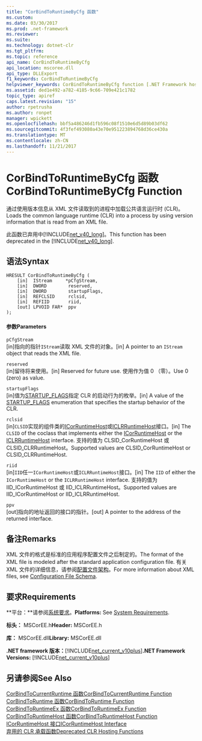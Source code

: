```yaml
---
title: "CorBindToRuntimeByCfg 函数"
ms.custom: 
ms.date: 03/30/2017
ms.prod: .net-framework
ms.reviewer: 
ms.suite: 
ms.technology: dotnet-clr
ms.tgt_pltfrm: 
ms.topic: reference
api_name: CorBindToRuntimeByCfg
api_location: mscoree.dll
api_type: DLLExport
f1_keywords: CorBindToRuntimeByCfg
helpviewer_keywords: CorBindToRuntimeByCfg function [.NET Framework hosting]
ms.assetid: ded1e492-a782-4185-9c66-709e421c1782
topic_type: apiref
caps.latest.revision: "15"
author: rpetrusha
ms.author: ronpet
manager: wpickett
ms.openlocfilehash: bbf5a486246d1fb596c08f1510e6d5d89b03df62
ms.sourcegitcommit: 4f3fef493080a43e70e951223894768d36ce430a
ms.translationtype: MT
ms.contentlocale: zh-CN
ms.lasthandoff: 11/21/2017
---
```

# <a name="corbindtoruntimebycfg-function"></a><span data-ttu-id="2be4d-102">CorBindToRuntimeByCfg 函数</span><span class="sxs-lookup"><span data-stu-id="2be4d-102">CorBindToRuntimeByCfg Function</span></span>
<span data-ttu-id="2be4d-103">通过使用版本信息从 XML 文件读取到的进程中加载公共语言运行时 (CLR)。</span><span class="sxs-lookup"><span data-stu-id="2be4d-103">Loads the common language runtime (CLR) into a process by using version information that is read from an XML file.</span></span>  
  
 <span data-ttu-id="2be4d-104">此函数已弃用中[!INCLUDE[net_v40_long](../../../../includes/net-v40-long-md.md)]。</span><span class="sxs-lookup"><span data-stu-id="2be4d-104">This function has been deprecated in the [!INCLUDE[net_v40_long](../../../../includes/net-v40-long-md.md)].</span></span>  
  
## <a name="syntax"></a><span data-ttu-id="2be4d-105">语法</span><span class="sxs-lookup"><span data-stu-id="2be4d-105">Syntax</span></span>  
  
```  
HRESULT CorBindToRuntimeByCfg (  
    [in]  IStream     *pCfgStream,  
    [in]  DWORD        reserved,  
    [in]  DWORD        startupFlags,  
    [in]  REFCLSID     rclsid,  
    [in]  REFIID       riid,   
    [out] LPVOID FAR*  ppv  
);  
```  
  
#### <a name="parameters"></a><span data-ttu-id="2be4d-106">参数</span><span class="sxs-lookup"><span data-stu-id="2be4d-106">Parameters</span></span>  
 `pCfgStream`  
 <span data-ttu-id="2be4d-107">[in]指向的指针`IStream`读取 XML 文件的对象。</span><span class="sxs-lookup"><span data-stu-id="2be4d-107">[in] A pointer to an `IStream` object that reads the XML file.</span></span>  
  
 `reserved`  
 <span data-ttu-id="2be4d-108">[in]留待将来使用。</span><span class="sxs-lookup"><span data-stu-id="2be4d-108">[in] Reserved for future use.</span></span> <span data-ttu-id="2be4d-109">使用作为值 0 （零）。</span><span class="sxs-lookup"><span data-stu-id="2be4d-109">Use 0 (zero) as value.</span></span>  
  
 `startupFlags`  
 <span data-ttu-id="2be4d-110">[in]值为[STARTUP_FLAGS](../../../../docs/framework/unmanaged-api/hosting/startup-flags-enumeration.md)指定 CLR 的启动行为的枚举。</span><span class="sxs-lookup"><span data-stu-id="2be4d-110">[in] A value of the [STARTUP_FLAGS](../../../../docs/framework/unmanaged-api/hosting/startup-flags-enumeration.md) enumeration that specifies the startup behavior of the CLR.</span></span>  
  
 `rclsid`  
 <span data-ttu-id="2be4d-111">[in]`CLSID`实现的组件类的[ICorRuntimeHost](../../../../docs/framework/unmanaged-api/hosting/icorruntimehost-interface.md)或[ICLRRuntimeHost](../../../../docs/framework/unmanaged-api/hosting/iclrruntimehost-interface.md)接口。</span><span class="sxs-lookup"><span data-stu-id="2be4d-111">[in] The `CLSID` of the coclass that implements either the [ICorRuntimeHost](../../../../docs/framework/unmanaged-api/hosting/icorruntimehost-interface.md) or the [ICLRRuntimeHost](../../../../docs/framework/unmanaged-api/hosting/iclrruntimehost-interface.md) interface.</span></span> <span data-ttu-id="2be4d-112">支持的值为 CLSID_CorRuntimeHost 或 CLSID_CLRRuntimeHost。</span><span class="sxs-lookup"><span data-stu-id="2be4d-112">Supported values are CLSID_CorRuntimeHost or CLSID_CLRRuntimeHost.</span></span>  
  
 `riid`  
 <span data-ttu-id="2be4d-113">[in]`IID`任一`ICorRuntimeHost`或`ICLRRuntimeHost`接口。</span><span class="sxs-lookup"><span data-stu-id="2be4d-113">[in] The `IID` of either the `ICorRuntimeHost` or the `ICLRRuntimeHost` interface.</span></span> <span data-ttu-id="2be4d-114">支持的值为 IID_ICorRuntimeHost 或 IID_ICLRRuntimeHost。</span><span class="sxs-lookup"><span data-stu-id="2be4d-114">Supported values are IID_ICorRuntimeHost or IID_ICLRRuntimeHost.</span></span>  
  
 `ppv`  
 <span data-ttu-id="2be4d-115">[out]指向的地址返回的接口的指针。</span><span class="sxs-lookup"><span data-stu-id="2be4d-115">[out] A pointer to the address of the returned interface.</span></span>  
  
## <a name="remarks"></a><span data-ttu-id="2be4d-116">备注</span><span class="sxs-lookup"><span data-stu-id="2be4d-116">Remarks</span></span>  
 <span data-ttu-id="2be4d-117">XML 文件的格式是标准的应用程序配置文件之后制定的。</span><span class="sxs-lookup"><span data-stu-id="2be4d-117">The format of the XML file is modeled after the standard application configuration file.</span></span> <span data-ttu-id="2be4d-118">有关 XML 文件的详细信息，请参阅[配置文件架构](../../../../docs/framework/configure-apps/file-schema/index.md)。</span><span class="sxs-lookup"><span data-stu-id="2be4d-118">For more information about XML files, see [Configuration File Schema](../../../../docs/framework/configure-apps/file-schema/index.md).</span></span>  
  
## <a name="requirements"></a><span data-ttu-id="2be4d-119">要求</span><span class="sxs-lookup"><span data-stu-id="2be4d-119">Requirements</span></span>  
 <span data-ttu-id="2be4d-120">**平台：**请参阅[系统要求](../../../../docs/framework/get-started/system-requirements.md)。</span><span class="sxs-lookup"><span data-stu-id="2be4d-120">**Platforms:** See [System Requirements](../../../../docs/framework/get-started/system-requirements.md).</span></span>  
  
 <span data-ttu-id="2be4d-121">**标头：** MSCorEE.h</span><span class="sxs-lookup"><span data-stu-id="2be4d-121">**Header:** MSCorEE.h</span></span>  
  
 <span data-ttu-id="2be4d-122">**库：** MSCorEE.dll</span><span class="sxs-lookup"><span data-stu-id="2be4d-122">**Library:** MSCorEE.dll</span></span>  
  
 <span data-ttu-id="2be4d-123">**.NET framework 版本：**[!INCLUDE[net_current_v10plus](../../../../includes/net-current-v10plus-md.md)]</span><span class="sxs-lookup"><span data-stu-id="2be4d-123">**.NET Framework Versions:** [!INCLUDE[net_current_v10plus](../../../../includes/net-current-v10plus-md.md)]</span></span>  
  
## <a name="see-also"></a><span data-ttu-id="2be4d-124">另请参阅</span><span class="sxs-lookup"><span data-stu-id="2be4d-124">See Also</span></span>  
 [<span data-ttu-id="2be4d-125">CorBindToCurrentRuntime 函数</span><span class="sxs-lookup"><span data-stu-id="2be4d-125">CorBindToCurrentRuntime Function</span></span>](../../../../docs/framework/unmanaged-api/hosting/corbindtocurrentruntime-function.md)  
 [<span data-ttu-id="2be4d-126">CorBindToRuntime 函数</span><span class="sxs-lookup"><span data-stu-id="2be4d-126">CorBindToRuntime Function</span></span>](../../../../docs/framework/unmanaged-api/hosting/corbindtoruntime-function.md)  
 [<span data-ttu-id="2be4d-127">CorBindToRuntimeEx 函数</span><span class="sxs-lookup"><span data-stu-id="2be4d-127">CorBindToRuntimeEx Function</span></span>](../../../../docs/framework/unmanaged-api/hosting/corbindtoruntimeex-function.md)  
 [<span data-ttu-id="2be4d-128">CorBindToRuntimeHost 函数</span><span class="sxs-lookup"><span data-stu-id="2be4d-128">CorBindToRuntimeHost Function</span></span>](../../../../docs/framework/unmanaged-api/hosting/corbindtoruntimehost-function.md)  
 [<span data-ttu-id="2be4d-129">ICorRuntimeHost 接口</span><span class="sxs-lookup"><span data-stu-id="2be4d-129">ICorRuntimeHost Interface</span></span>](../../../../docs/framework/unmanaged-api/hosting/icorruntimehost-interface.md)  
 [<span data-ttu-id="2be4d-130">弃用的 CLR 承载函数</span><span class="sxs-lookup"><span data-stu-id="2be4d-130">Deprecated CLR Hosting Functions</span></span>](../../../../docs/framework/unmanaged-api/hosting/deprecated-clr-hosting-functions.md)
